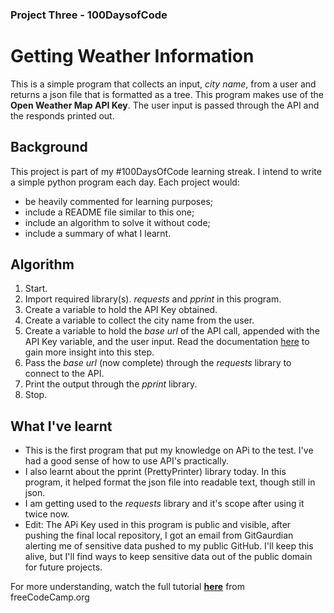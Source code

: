 ### Project Three - 100DaysofCode
# Getting Weather Information
This is a simple program that collects an input, *city name*, from a user and returns a json file that is formatted as a tree. This program makes use of the **Open Weather Map API Key**. The user input is passed through the API and the responds printed out.

## Background
This project is part of my #100DaysOfCode learning streak. I intend to write a simple python program each day. Each project would:
* be heavily commented for learning purposes;
* include a README file similar to this one;
* include an algorithm to solve it without code;
* include a summary of what I learnt.

## Algorithm
1. Start.
2. Import required library(s). *requests* and *pprint* in this program.
3. Create a variable to hold the API Key obtained.
4. Create a variable to collect the city name from the user.
5. Create a variable to hold the *base url* of the API call, appended with the API Key variable, and the user input. Read the documentation [here](https://openweathermap.org/) to gain more insight into this step.
6. Pass the *base url* (now complete) through the *requests* library to connect to the API.
7. Print the output through the *pprint* library.
9. Stop.

## What I've learnt
* This is the first program that put my knowledge on APi to the test. I've had a good sense of how to use API's practically.
* I also learnt about the pprint (PrettyPrinter) library today. In this program, it helped format the json file into readable text, though still in json. 
* I am getting used to the *requests* library and it's scope after using it twice now. 
* Edit: The APi Key used in this program is public and visible, after pushing the final local repository, I got an email from GitGaurdian alerting me of sensitive data pushed to my public GitHub. I'll keep this alive, but I'll find ways to keep sensitive data out of the public domain for future projects. 

For more understanding, watch the full tutorial **[here](https://youtu.be/SqvVm3QiQVk?t=1494)** from freeCodeCamp.org
